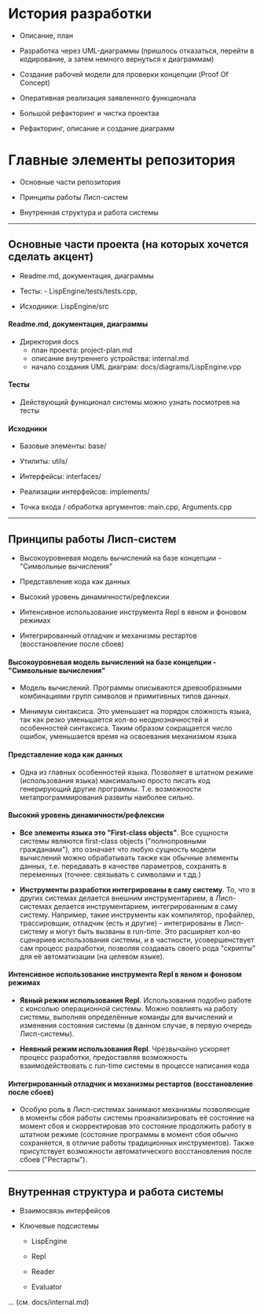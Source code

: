 # История разработки

- Описание, план

- Разработка через UML-диаграммы (пришлось отказаться, перейти в кодирование, а затем немного вернуться к диаграммам)

- Создание рабочей модели для проверки концепции (Proof Of Concept)

- Оперативная реализация заявленного функционала

- Большой рефакторинг и чистка проектаа

- Рефакторинг, описание и создание диаграмм

# Главные элементы репозитория

- Основные части репозитория

- Принципы работы Лисп-систем

- Внутренная структура и работа системы

-------------------------
## Основные части проекта (на которых хочется сделать акцент)

- Readme.md, документация, диаграммы

- Тесты: - LispEngine/tests/tests.cpp, 

- Исходники: LispEngine/src


#### Readme.md, документация, диаграммы

- Директория docs
    - план проекта: project-plan.md
    - описание внутреннего устройства: internal.md
    - начало создания UML диаграм: docs/diagrams/LispEngine.vpp

#### Тесты
    
- Действующий функционал системы можно узнать посмотрев на тесты

#### Исходники

- Базовые элементы: base/

- Утилиты: utils/

- Интерфейсы: interfaces/

- Реализации интерфейсов: implements/

- Точка входа / обработка аргументов: main.cpp, Arguments.cpp

----------------------------

## Принципы работы Лисп-систем

- Высокоуровневая модель вычислений на базе концепции - "Символьные вычисления"

- Представление кода как данных

- Высокий уровень динамичности/рефлексии

- Интенсивное использование инструмента Repl в явном и фоновом режимах

- Интегрированный отладчик и механизмы рестартов (восстановление после сбоев)

#### Высокоуровневая модель вычислений на базе концепции - "Символьные вычисления"

 - Модель вычислений. Программы описываются древообразными комбинациями групп символов и примитивных типов данных.

 - Минимум синтаксиса. Это уменьшает на порядок сложность языка, так как резко уменьшается кол-во неоднозначностей и особенностей синтаксиса. Таким образом сокращается число ошибок, уменьшается время на освоевания механизмом языка

#### Представление кода как данных

- Одна из главных особенностей языка. Позволяет в штатном режиме (использования языка) максимально просто писать код генерирующий другие программы. Т.е. возможности метапрограммирования развиты наиболее сильно.

#### Высокий уровень динамичности/рефлексии

- **Все элементы языка это "First-class objects"**. Все сущности системы являются first-class objects ("полнопровными гражданами"), это означает что любую сущность модели вычислений можно обрабатывать также как обычные элементы данных, т.е. передавать в качестве параметров, сохранять в переменных (точнее: связывать с символами и т.дд.)

- **Инструменты разработки интегрированы в саму систему**. То, что в других системах делается внешним инструментарием, в Лисп-системах делается инструментарием, интегрированным в саму систему. Например, такие инструменты как компилятор, профайлер, трассировщик, отладчик (есть и другие) - интегрированы в Лисп-систему и могут быть вызваны в run-time. Это расширяет кол-во сценариев использования системы, и в частности, усовершенствует сам процесс разработки, позволяя создавать своего рода "скрипты" для её автоматизации (на целевом языке).

#### Интенсивное использование инструмента Repl в явном и фоновом режимах

- **Явный режим использования Repl**. Использования подобно работе с консолью операционной системы. Можно повлиять на работу системы, выполняя определённые команды для вычислений и изменения состояния системы (в данном случае, в первую очередь Лисп-системы).

- **Неявный режим использования Repl**. Чрезвычайно ускоряет процесс разработки, предоставляя возможность взаимодействовать с run-time системы в процессе написания кода

#### Интегрированный отладчик и механизмы рестартов (восстановление после сбоев)

 - Особую роль в Лисп-системах занимают механизмы позволяющие в моменты сбоя работы системы проанализировать её состояние на момент сбоя и скорректировав это состояние продолжить работу в штатном режиме (состояние программы в момент сбоя обычно сохраняется, в отличие работы традиционных инструментов). Также присутствует возможности автоматического восстановления после сбоев ("Рестарты").

----------------------------

## Внутренная структура и работа системы

- Взаимосвязь интерфейсов

- Ключевые подсистемы

    - LispEngine

    - Repl

    - Reader

    - Evaluator

... (см. docs/internal.md)
